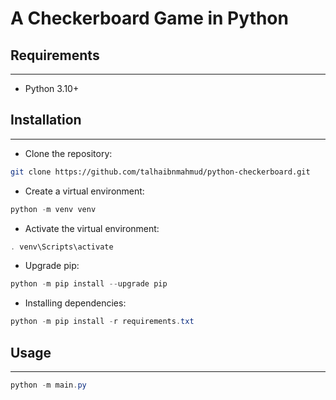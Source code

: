 # A Checkerboard Game in Python

## Requirements

---

- Python 3.10+

## Installation

---

- Clone the repository:

```bash
git clone https://github.com/talhaibnmahmud/python-checkerboard.git
```

- Create a virtual environment:

```PowerShell
python -m venv venv
```

- Activate the virtual environment:

```PowerShell
. venv\Scripts\activate
```

- Upgrade pip:

```PowerShell
python -m pip install --upgrade pip
```

- Installing dependencies:

```PowerShell
python -m pip install -r requirements.txt
```

## Usage

---

```PowerShell
python -m main.py
```
